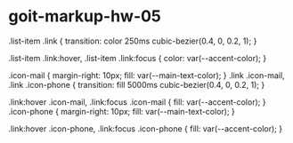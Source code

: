# goit-markup-hw-05

.list-item .link {
transition: color 250ms cubic-bezier(0.4, 0, 0.2, 1);
}

.list-item .link:hover,
.list-item .link:focus {
color: var(--accent-color);
}

.icon-mail {
margin-right: 10px;
fill: var(--main-text-color);
}
.link .icon-mail,
.link .icon-phone {
transition: fill 5000ms cubic-bezier(0.4, 0, 0.2, 1);
}

.link:hover .icon-mail,
.link:focus .icon-mail {
fill: var(--accent-color);
}
.icon-phone {
margin-right: 10px;
fill: var(--main-text-color);
}

.link:hover .icon-phone,
.link:focus .icon-phone {
fill: var(--accent-color);
}
